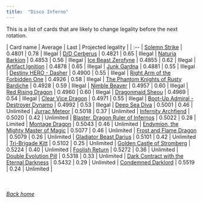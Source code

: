 ```yaml
---
title:  "Disco Inferno"
---
```


This is a list of cards that are likely to change legality before the next rotation.

| Card name | Average | Last | Projected legality |
| :-- |
[Solemn Strike](https://db.ygoprodeck.com/card/?search=Solemn%20Strike) | 0.4801 | 0.78 | Illegal |
[D/D Cerberus](https://db.ygoprodeck.com/card/?search=D/D%20Cerberus) | 0.4821 | 0.65 | Illegal |
[Naturia Barkion](https://db.ygoprodeck.com/card/?search=Naturia%20Barkion) | 0.4853 | 0.56 | Illegal |
[Ice Beast Zerofyne](https://db.ygoprodeck.com/card/?search=Ice%20Beast%20Zerofyne) | 0.4855 | 0.62 | Illegal |
[Artifact Ignition](https://db.ygoprodeck.com/card/?search=Artifact%20Ignition) | 0.4878 | 0.65 | Illegal |
[Junk Gardna](https://db.ygoprodeck.com/card/?search=Junk%20Gardna) | 0.4881 | 0.55 | Illegal |
[Destiny HERO - Dasher](https://db.ygoprodeck.com/card/?search=Destiny%20HERO%20-%20Dasher) | 0.4900 | 0.55 | Illegal |
[Right Arm of the Forbidden One](https://db.ygoprodeck.com/card/?search=Right%20Arm%20of%20the%20Forbidden%20One) | 0.4926 | 0.58 | Illegal |
[The Phantom Knights of Rusty Bardiche](https://db.ygoprodeck.com/card/?search=The%20Phantom%20Knights%20of%20Rusty%20Bardiche) | 0.4928 | 0.59 | Illegal |
[Nimble Beaver](https://db.ygoprodeck.com/card/?search=Nimble%20Beaver) | 0.4957 | 0.60 | Illegal |
[Red Rising Dragon](https://db.ygoprodeck.com/card/?search=Red%20Rising%20Dragon) | 0.4960 | 0.60 | Illegal |
[Dragonmaid Sheou](https://db.ygoprodeck.com/card/?search=Dragonmaid%20Sheou) | 0.4969 | 0.54 | Illegal |
[Clear Vice Dragon](https://db.ygoprodeck.com/card/?search=Clear%20Vice%20Dragon) | 0.4971 | 0.55 | Illegal |
[Boot-Up Admiral - Destroyer Dynamo](https://db.ygoprodeck.com/card/?search=Boot-Up%20Admiral%20-%20Destroyer%20Dynamo) | 0.4992 | 0.53 | Illegal |
[Deep Sea Diva](https://db.ygoprodeck.com/card/?search=Deep%20Sea%20Diva) | 0.5001 | 0.46 | Unlimited |
[Jurrac Meteor](https://db.ygoprodeck.com/card/?search=Jurrac%20Meteor) | 0.5018 | 0.37 | Unlimited |
[Infernity Archfiend](https://db.ygoprodeck.com/card/?search=Infernity%20Archfiend) | 0.5020 | 0.42 | Unlimited |
[Blaster, Dragon Ruler of Infernos](https://db.ygoprodeck.com/card/?search=Blaster,%20Dragon%20Ruler%20of%20Infernos) | 0.5022 | 0.28 | Limited |
[Montage Dragon](https://db.ygoprodeck.com/card/?search=Montage%20Dragon) | 0.5043 | 0.46 | Unlimited |
[Endymion, the Mighty Master of Magic](https://db.ygoprodeck.com/card/?search=Endymion,%20the%20Mighty%20Master%20of%20Magic) | 0.5077 | 0.46 | Unlimited |
[Frost and Flame Dragon](https://db.ygoprodeck.com/card/?search=Frost%20and%20Flame%20Dragon) | 0.5079 | 0.26 | Unlimited |
[Gladiator Beast Darius](https://db.ygoprodeck.com/card/?search=Gladiator%20Beast%20Darius) | 0.5101 | 0.42 | Unlimited |
[Tri-Brigade Kitt](https://db.ygoprodeck.com/card/?search=Tri-Brigade%20Kitt) | 0.5102 | 0.25 | Unlimited |
[Golden Castle of Stromberg](https://db.ygoprodeck.com/card/?search=Golden%20Castle%20of%20Stromberg) | 0.5224 | 0.40 | Unlimited |
[Foolish Return](https://db.ygoprodeck.com/card/?search=Foolish%20Return) | 0.5272 | 0.36 | Unlimited |
[Double Evolution Pill](https://db.ygoprodeck.com/card/?search=Double%20Evolution%20Pill) | 0.5318 | 0.33 | Unlimited |
[Dark Contract with the Eternal Darkness](https://db.ygoprodeck.com/card/?search=Dark%20Contract%20with%20the%20Eternal%20Darkness) | 0.5432 | 0.29 | Unlimited |
[Condemned Darklord](https://db.ygoprodeck.com/card/?search=Condemned%20Darklord) | 0.5519 | 0.24 | Unlimited |

<br>

###### [Back home](index)